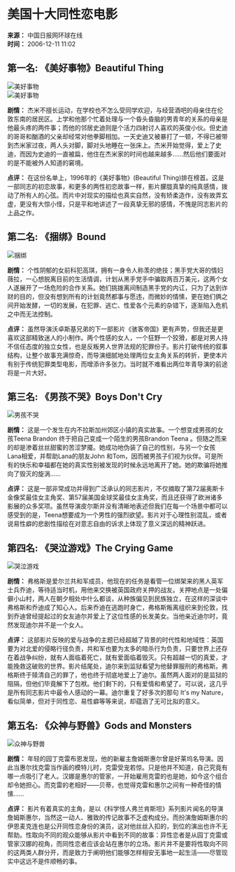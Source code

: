 # 美国十大同性恋电影

**来源：** 中国日报网环球在线  
**时间：** 2006-12-11 11:02  

## 第一名: 《美好事物》Beautiful Thing  

![美好事物](xin_0012031117110603158012.jpg)  
![美好事物](http://www.chinadaily.com.cn/image_c/contentphotomore.jpg)  

**剧情：** 杰米不擅长运动，在学校也不怎么受同学欢迎，与经营酒吧的母亲住在伦敦东南的居民区。上学和他那个忙着处理与一个昏头昏脑的男青年的关系的母亲是他最头疼的两件事；而他的邻居史迪则是个活力四射讨人喜欢的英俊小伙。但史迪的哥哥和酗酒的父亲却经常对他拳脚相加。一天史迪又被暴打了一顿，不得已被带到杰米家过夜，两人头对脚，脚对头地睡在一张床上。杰米开始觉得，爱上了史迪，而因为史迪的一直被扁，他住在杰米家的时间也越来越多……然后他们要面对的是不能被外人知道的窘境。  

**点评：** 在这份名单上，1996年的《美好事物》(Beautiful Thing)排在榜首。这是一部同志的初恋故事，和更多的两性初恋故事一样，影片朦胧真挚的纯真感情，拨动了所有人的心弦。而片中对现实的描绘也真实自然，没有矫柔造作，没有故弄玄虚，更没有大惊小怪，只是平和地讲述了一段真挚无邪的感情，不愧是同志影片的上品之作。  

## 第二名: 《捆绑》Bound  

![捆绑](xin_0012031117115742948914.jpg)  

**剧情：** 个性阴郁的女前科犯高琪，拥有一身令人称羡的绝技；黑手党大哥的情妇薇拉，一心想脱离目前的生活情调，计划从黑手党手中骗取两百万美元，这两个女人遂展开了一场危险的合作关系。她们挑拨离间制造黑手党的内讧，只为了达到诈财的目的，但没有想到所有的计划竟然都事与愿违，而微妙的情愫，更在她们俩之间开始发酵，一切的发展，在犯罪、逃亡、性爱各个元素的杂错下，逐渐陷入危机之中而无法控制。  

**点评：** 虽然导演沃卓斯基兄弟的下一部影片《骇客帝国》更有声势，但我还是更喜欢这部精致迷人的小制作。两个性感的女人，一个狂野一个狡猾，都是对男人持不信任态度的独立女性，也是反叛男人世界法规的犯罪份子。影片打破传统的叙事结构，让整个故事充满惊奇，而导演细腻地处理两位女主角关系的转折，更使本片有别于传统犯罪类型电影，而增添许多张力。当时就不难看出两位年青导演的前途将是一片大好。  

## 第三名: 《男孩不哭》Boys Don't Cry  

![男孩不哭](xin_011203111711072424615.jpg)  

**剧情：** 这是一个发生在内不拉斯加州郊区小镇的真实故事。一个想变成男孩的女孩Teena Brandon 终于把自己变成一个陌生的男孩Brandon Teena 。但随之而来的却是渗着丝丝甜蜜的苦涩梦魇。她成功地伪装了自己的性别，与另一个女孩Lana相爱，并帮助Lana的朋友John 和Tom，因而被男孩子们视为伙伴。可是所有的快乐和幸福都在她的真实性别被发现的时候永远地离开了她。她的欺骗将她推向了毁灭的旋涡……  

**点评：** 这是一部非常成功并得到广泛承认的同志影片，不仅摘取了第72届奥斯卡金像奖最佳女主角奖、第57届美国金球奖最佳女主角奖，而且还获得了欧洲诸多影展的众多奖项。虽然导演皮尔斯并没有清晰地表述但我们在每一个场景中都可以感受到的是，Teena想要成为一个男性的强烈欲望。影片对于心理性别混乱，或者说易性癖的悲剧性描绘在对意志自由的诉求上体现了意义深远的精神跃进。  

## 第四名: 《哭泣游戏》The Crying Game  

![哭泣游戏](xin_011203111711539937416.jpg)  

**剧情：** 弗格斯是爱尔兰共和军成员，他现在的任务是看管一位绑架来的黑人英军士兵乔迪，等待适当时机，用他来交换被英国政府关押的战友。关押地点是一处偏僻小山村，两人在朝夕相处中什么都谈，从种族偏见到民族独立，在这样的深谈中弗格斯和乔迪成了知心人。后来乔迪在逃跑时身亡，弗格斯叛离组织来到伦敦，找到乔迪曾经提起过的女友迪尔并爱上了这位性感的长发美女。当他亲近迪尔时，竟然发现迪尔并不是一个女人。  

**点评：** 这部影片反映的爱与战争的主题已经超越了背景的时代性和地域性：英国要为对北爱的侵略行径负责，共和军也要为太多的暗杀行为负责，只要世界上还存在着战争纠纷，就有人面临着死亡，就有爱面临着毁灭。只有超越一切的真爱，才能挽救这破败的世界。影片结尾处，迪尔来到监狱看望为他替罪服刑的弗格斯。弗格斯终于赎清自己的罪了，他也终于彻底地爱上了迪尔。虽然两人面对的是监狱的阻隔，但他们毕竟解下了包袱。他们剩下的，只有爱情和希望了。可以说，这几乎是所有同志影片中最令人感动的一幕。迪尔重复了好多次的那句 It's my Nature，看似简单，但对于同性恋、易性癖等等来说，却蕴涵了无可比拟的意义。  

## 第五名: 《众神与野兽》Gods and Monsters  

![众神与野兽](xin_0112031117119753041417.jpg)  

**剧情：** 年轻的园丁克雷布恩发现，他的新雇主詹姆斯惠尔曾是好莱坞名导演。因此当惠尔找克雷当作画的模特儿时，克雷受宠若惊。只是他并不知道，自己究竟有哪一点吸引了老人。汉娜是惠尔的管家，一开始雇用克雷的也是她，如今这个组合却令她担心。而克雷的老相好——贝蒂，也觉得克雷和惠尔之间有一种奇怪的情愫……  

**点评：** 影片有着真实的主角，是以《科学怪人弗兰肯斯坦》系列影片闻名的导演詹姆斯惠尔，当然这一动人、雅致的传记故事不乏虚构成分。而扮演詹姆斯惠尔的伊恩麦克连也是公开同性恋身份的演员，这对他丝丝入扣的，到位的演出也许不无帮助。性取向不同的观众能够从影片中看到不同的故事：异性恋者是从园丁克雷或管家汉娜的视角，而同性恋者应该会站在惠尔的立场。影片并不是要将性取向不同的这两类人群分开，而是致力于阐明他们能够怎样相安无事地一起生活——尽管现实中这远不是件顺畅的事。